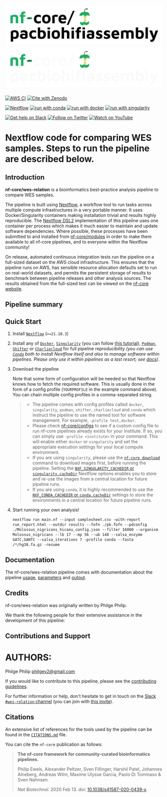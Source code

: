 # ![nf-core/wes-relation](docs/images/nf-core-wes-relation_logo_light.png#gh-light-mode-only) ![nf-core/wes-relation](docs/images/nf-core-wes-relation_logo_dark.png#gh-dark-mode-only)

<!--[![GitHub Actions CI Status](https://github.com/nf-core/wes-relation/workflows/nf-core%20CI/badge.svg)](https://github.com/nf-core/wes-relation/actions?query=workflow%3A%22nf-core+CI%22)
[![GitHub Actions Linting Status](https://github.com/nf-core/wes-relation/workflows/nf-core%20linting/badge.svg)](https://github.com/nf-core/wes-relation/actions?query=workflow%3A%22nf-core+linting%22)-->
[![AWS CI](https://img.shields.io/badge/CI%20tests-full%20size-FF9900?labelColor=000000&logo=Amazon%20AWS)](https://nf-co.re/wes-relation/results)
[![Cite with Zenodo](http://img.shields.io/badge/DOI-10.5281/zenodo.XXXXXXX-1073c8?labelColor=000000)](https://doi.org/10.5281/zenodo.XXXXXXX)

[![Nextflow](https://img.shields.io/badge/nextflow%20DSL2-%E2%89%A521.10.3-23aa62.svg?labelColor=000000)](https://www.nextflow.io/)
[![run with conda](http://img.shields.io/badge/run%20with-conda-3EB049?labelColor=000000&logo=anaconda)](https://docs.conda.io/en/latest/)
[![run with docker](https://img.shields.io/badge/run%20with-docker-0db7ed?labelColor=000000&logo=docker)](https://www.docker.com/)
[![run with singularity](https://img.shields.io/badge/run%20with-singularity-1d355c.svg?labelColor=000000)](https://sylabs.io/docs/)

[![Get help on Slack](http://img.shields.io/badge/slack-nf--core%20%23wes-relation-4A154B?labelColor=000000&logo=slack)](https://nfcore.slack.com/channels/wes-relation)
[![Follow on Twitter](http://img.shields.io/badge/twitter-%40nf__core-1DA1F2?labelColor=000000&logo=twitter)](https://twitter.com/nf_core)
[![Watch on YouTube](http://img.shields.io/badge/youtube-nf--core-FF0000?labelColor=000000&logo=youtube)](https://www.youtube.com/c/nf-core)

# Nextflow code for comparing WES samples. Steps to run the pipeline are described below.

## Introduction

**nf-core/wes-relation** is a bioinformatics best-practice analysis pipeline to compare WES samples.

The pipeline is built using [Nextflow](https://www.nextflow.io), a workflow tool to run tasks across multiple compute infrastructures in a very portable manner. It uses Docker/Singularity containers making installation trivial and results highly reproducible. The [Nextflow DSL2](https://www.nextflow.io/docs/latest/dsl2.html) implementation of this pipeline uses one container per process which makes it much easier to maintain and update software dependencies. Where possible, these processes have been submitted to and installed from [nf-core/modules](https://github.com/nf-core/modules) in order to make them available to all nf-core pipelines, and to everyone within the Nextflow community!


On release, automated continuous integration tests run the pipeline on a full-sized dataset on the AWS cloud infrastructure. This ensures that the pipeline runs on AWS, has sensible resource allocation defaults set to run on real-world datasets, and permits the persistent storage of results to benchmark between pipeline releases and other analysis sources. The results obtained from the full-sized test can be viewed on the [nf-core website](https://nf-co.re/wes-relation/results).

## Pipeline summary


## Quick Start

1. Install [`Nextflow`](https://www.nextflow.io/docs/latest/getstarted.html#installation) (`>=21.10.3`)

2. Install any of [`Docker`](https://docs.docker.com/engine/installation/), [`Singularity`](https://www.sylabs.io/guides/3.0/user-guide/) (you can follow [this tutorial](https://singularity-tutorial.github.io/01-installation/)), [`Podman`](https://podman.io/), [`Shifter`](https://nersc.gitlab.io/development/shifter/how-to-use/) or [`Charliecloud`](https://hpc.github.io/charliecloud/) for full pipeline reproducibility _(you can use [`Conda`](https://conda.io/miniconda.html) both to install Nextflow itself and also to manage software within pipelines. Please only use it within pipelines as a last resort; see [docs](https://nf-co.re/usage/configuration#basic-configuration-profiles))_.

3. Download the pipeline

   Note that some form of configuration will be needed so that Nextflow knows how to fetch the required software. This is usually done in the form of a config profile (`YOURPROFILE` in the example command above). You can chain multiple config profiles in a comma-separated string.

   > - The pipeline comes with config profiles called `docker`, `singularity`, `podman`, `shifter`, `charliecloud` and `conda` which instruct the pipeline to use the named tool for software management. For example, `-profile test,docker`.
   > - Please check [nf-core/configs](https://github.com/nf-core/configs#documentation) to see if a custom config file to run nf-core pipelines already exists for your Institute. If so, you can simply use `-profile <institute>` in your command. This will enable either `docker` or `singularity` and set the appropriate execution settings for your local compute environment.
   > - If you are using `singularity`, please use the [`nf-core download`](https://nf-co.re/tools/#downloading-pipelines-for-offline-use) command to download images first, before running the pipeline. Setting the [`NXF_SINGULARITY_CACHEDIR` or `singularity.cacheDir`](https://www.nextflow.io/docs/latest/singularity.html?#singularity-docker-hub) Nextflow options enables you to store and re-use the images from a central location for future pipeline runs.
   > - If you are using `conda`, it is highly recommended to use the [`NXF_CONDA_CACHEDIR` or `conda.cacheDir`](https://www.nextflow.io/docs/latest/conda.html) settings to store the environments in a central location for future pipeline runs.

4. Start running your own analysis!


   ```console
   nextflow run main.nf --input samplesheet.csv -with-report run_report.html --outdir results --fofn ./pb.fofn --pdconfig ./Molossus_nigricans_hicanu_config.json --filter 16000 --organism Molossus_nigricans --lb 17 --mp 56 --ub 140 --salsa_enzyme GATC,GANTC --salsa_iterations 7 -profile conda --fasta /*/hg38.fa.gz -resume
   
   ```

## Documentation

The nf-core/wes-relation pipeline comes with documentation about the pipeline [usage](https://nf-co.re/wes-relation/usage), [parameters](https://nf-co.re/wes-relation/parameters) and [output](https://nf-co.re/wes-relation/output).

## Credits

nf-core/wes-relation was originally written by Philge Philip.

We thank the following people for their extensive assistance in the development of this pipeline:

## Contributions and Support

# AUTHORS:
Philge Philip <philgev2@gmail.com>

If you would like to contribute to this pipeline, please see the [contributing guidelines](.github/CONTRIBUTING.md).

For further information or help, don't hesitate to get in touch on the [Slack `#wes-relation` channel](https://nfcore.slack.com/channels/wes-relation) (you can join with [this invite](https://nf-co.re/join/slack)).

## Citations


An extensive list of references for the tools used by the pipeline can be found in the [`CITATIONS.md`](CITATIONS.md) file.

You can cite the `nf-core` publication as follows:

> **The nf-core framework for community-curated bioinformatics pipelines.**
>
> Philip Ewels, Alexander Peltzer, Sven Fillinger, Harshil Patel, Johannes Alneberg, Andreas Wilm, Maxime Ulysse Garcia, Paolo Di Tommaso & Sven Nahnsen.
>
> _Nat Biotechnol._ 2020 Feb 13. doi: [10.1038/s41587-020-0439-x](https://dx.doi.org/10.1038/s41587-020-0439-x).
